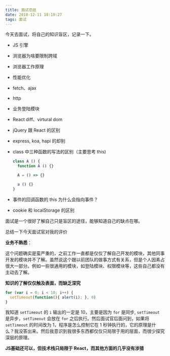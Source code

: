 ```yaml
---
title: 面试总结
date: 2018-12-11 18:19:27
tags: 面试
---
```


今天去面试，将自己的知识盲区，记录一下。

- JS 引擎
- 浏览器为啥要限制跨域
- 浏览器工作原理
- 性能优化
- fetch、ajax
- http
- 业务登陆模块
- React diff、virtural dom
- jQuery 跟 React 的区别
- express, koa, hapi 的却别
- class 中三种函数的写法的区别（主要思考 this)

    ```js
    class A () {
      function A () {}

      A = () => {}

      a () {}
    }
    ```
- 事件的回调函数的 this 为什么会指向事件？
- cookie 和 localStorage 的区别

面试是一个很好了解自己只是盲区的途径，能够知道自己的缺点在哪。

总结一下今天面试官对我的评价

**业务不熟悉**：

这个问题确实是蛮严重的，之前工作一直都是仅仅了解自己开发的模块，其他同事开发的模块并不了解。虽然说这个跟以前团队的做事方式有关系，但是个人因素占很大一部分。例如一些很通用的模块，如登陆模块、权限模块等，这些自己都没有主动去了解。

**知识的了解仅仅触及表面，而缺乏深究**

```js
for (var i = 0; i < 10; i++) {
  setTimeout(function(){ alert(i); }, 0)
}
```

我知道 `setTimeout` 的 `i` 输出的一定是 10，主要是因为 `for` 是同步, `setTimeout` 是异步，`setTimeout` 会放在 `for` 之后执行。然后面试官后面问到，如果将 `setTimeout` 的时间改为 1，程序是怎么控制它在 1 秒钟执行的，它的原理是什么？我没答出来。然后我意识到我很多东西都仅仅只局限于用的层面，而很少探究深层的原理。

**JS基础还可以，但技术栈只局限于 React，而其他方面的几乎没有涉猎**
